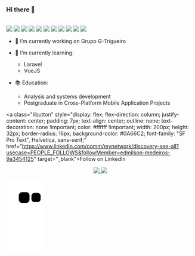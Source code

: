 ### Hi there 👋
<link rel='stylesheet' type='text/css' href='https://github.com/EdmilsonMedeiros/EdmilsonMedeiros/blob/main/style.css'>
<div style="display: inline_block">
<br>
<img src="https://cdn.jsdelivr.net/gh/devicons/devicon/icons/html5/html5-original.svg" width="40"/>
<img src="https://cdn.jsdelivr.net/gh/devicons/devicon/icons/css3/css3-original.svg" width="40"/>
<img src="https://cdn.jsdelivr.net/gh/devicons/devicon/icons/javascript/javascript-original.svg" width="40"/>
<img src="https://cdn.jsdelivr.net/gh/devicons/devicon/icons/bootstrap/bootstrap-original.svg" width="40" />
<img src="https://cdn.jsdelivr.net/gh/devicons/devicon/icons/php/php-original.svg" width="40"/>
<img src="https://cdn.jsdelivr.net/gh/devicons/devicon/icons/laravel/laravel-plain.svg" width="40" />
<img src="https://cdn.jsdelivr.net/gh/devicons/devicon/icons/androidstudio/androidstudio-original.svg" width="40"/>
<img src="https://cdn.jsdelivr.net/gh/devicons/devicon/icons/firebase/firebase-plain.svg" width="40"/>
<img src="https://cdn.jsdelivr.net/gh/devicons/devicon/icons/git/git-original.svg" width="40"/>
<img src="https://cdn.jsdelivr.net/gh/devicons/devicon/icons/vuejs/vuejs-original.svg" width="40"/>
<img src="https://cdn.jsdelivr.net/gh/devicons/devicon/icons/mysql/mysql-original.svg" width="40"/>
<br>
</div>
<!---->

- 🔭 I’m currently working on Grupo G-Trigueiro

- 🌱 I’m currently learning:
   - Laravel
   - VueJS

- 📚 Education:
  - Analysis and systems development
  - Postgraduate in Cross-Platform Mobile Application Projects
  
<!---->

<a class="libutton" style="display: flex;
          flex-direction: column;
          justify-content: center;
          padding: 7px;
          text-align: center;
          outline: none;
          text-decoration: none !important;
          color: #ffffff !important;
          width: 200px;
          height: 32px;
          border-radius: 16px;
          background-color: #0A66C2;
          font-family: "SF Pro Text", Helvetica, sans-serif;" href="https://www.linkedin.com/comm/mynetwork/discovery-see-all?usecase=PEOPLE_FOLLOWS&followMember=edmilson-medeiros-9a3454125" target="_blank">Follow on LinkedIn</a>
<!--
<a href="https://www.linkedin.com/in/edmilson-medeiros-9a3454125/" target="_blank"><img src="https://cdn.jsdelivr.net/gh/devicons/devicon/icons/linkedin/linkedin-original-wordmark.svg" width="80"/></a> -->

<div align="center">
  <a href="https://github.com/EdmilsonMedeiros">
  <img height="180em" src="https://github-readme-stats.vercel.app/api?username=EdmilsonMedeiros&show_icons=true&theme=dracula&include_all_commits=true&count_private=true"/>
  <img height="180em" src="https://github-readme-stats.vercel.app/api/top-langs/?username=EdmilsonMedeiros&layout=compact&langs_count=7&theme=dracula"/>
</div>

<!---->
![Snake animation](https://github.com/rafaballerini/rafaballerini/blob/output/github-contribution-grid-snake.svg)

